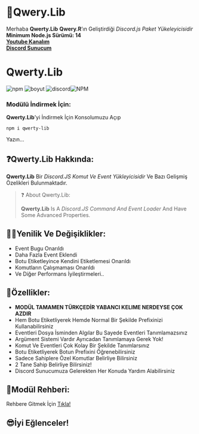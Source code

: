 ﻿# 👋Qwery.Lib

Merhaba **Qwerty.Lib** **Qwery.R**’ın Geliştirdiği _Discord.js Paket Yükeleyicisidir_
**Minimum Node.js Sürümü: 14**  
[**Youtube Kanalım**](https://www.youtube.com/channel/UCl-sd-Dkq51YkzeUZqvxA9A)  
[**Discord Sunucum**](https://discord.gg/pMRxGqaUtY%E2%80%8B)

# Qwerty.Lib

![npm](https://img.shields.io/npm/v/qwerty-lib?color=gree&label=Versiyon&logo=NPM)     ![boyut](https://img.shields.io/bundlephobia/min/qwerty-lib?color=gree&label=Boyut&logo=NPM) ![discord](https://img.shields.io/discord/787742326356705320?color=blue&label=discord&logo=Discord)![NPM](https://nodei.co/npm/qwerty-lib.png)

### Modülü İndirmek İçin:

**Qwerty.Lib**’yi İndirmek İçin Konsolumuzu Açıp

```
npm i qwerty-lib
```

Yazın…

## ❓Qwerty.Lib Hakkında:

**Qwerty.Lib** Bir _Discord.JS Komut Ve Event Yükleyicisidir_ Ve Bazı Gelişmiş  
Özelikleri Bulunmaktadır.

> ❓ About Qwerty.Lib:
> 
> **Qwerty.Lib** Is A _Discord.JS Command And Event Loader_ And Have  
> Some Advanced Properties.

## 👩‍💻Yenilik Ve Değişiklikler:

- Event Bugu Onarıldı
- Daha Fazla Event Eklendi
- Botu Etiketleyince Kendini Etiketlemesi Onarıldı
- Komutların Çalışmaması Onarıldı
- Ve Diğer Performans İyileştirmeleri..

## 📜Özellikler:

-   **MODÜL TAMAMEN TÜRKÇEDİR YABANCI KELIME NERDEYSE ÇOK AZDIR**
-   Hem Botu Etiketliyerek Hemde Normal Bir Şekilde Prefixinizi Kullanabilirsiniz
-   Eventleri Dosya İsminden Algılar Bu Sayede Eventleri Tanımlamazsınız
-   Argüment Sistemi Vardır Ayrıcadan Tanımlamaya Gerek Yok!
-   Komut Ve Eventleri Çok Kolay Bir Şekilde Tanımlarsınız
-   Botu Etiketliyerek Botun Prefixini Öğrenebilirsiniz
-   Sadece Sahiplere Özel Komutlar Belirliye Bilirsiniz
-   2 Tane Sahip Belirliye Bilirsiniz!
-   Discord Sunucumuza Gelerekten Her Konuda Yardım Alabilirsiniz

## 📖Modül Rehberi:
Rehbere Gitmek İçin [Tıkla!](https://qwerty-l.glitch.me/)
## 😎İyi Eğlenceler!